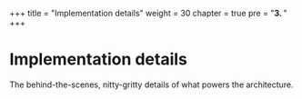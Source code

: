 +++
title = "Implementation details"
weight = 30
chapter = true
pre = "<b>3. </b>"
+++

# Implementation details

The behind-the-scenes, nitty-gritty details of what powers the architecture.
